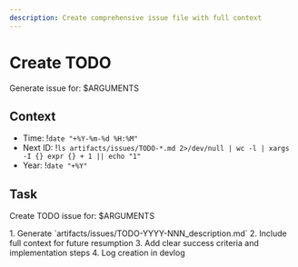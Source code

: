 ```yaml
---
description: Create comprehensive issue file with full context
---
```


# Create TODO

Generate issue for: $ARGUMENTS

## Context
- Time: !`date "+%Y-%m-%d %H:%M"`
- Next ID: !`ls artifacts/issues/TODO-*.md 2>/dev/null | wc -l | xargs -I {} expr {} + 1 || echo "1"`
- Year: !`date "+%Y"`

## Task

<task>Create TODO issue for: $ARGUMENTS</task>

<requirements>
1. Generate `artifacts/issues/TODO-YYYY-NNN_description.md`
2. Include full context for future resumption
3. Add clear success criteria and implementation steps
4. Log creation in devlog
</requirements>

<template>
```markdown
# $ARGUMENTS

**Created**: YYYY-MM-DD HH:MM
**Status**: Open
**Priority**: [P0: Blocking | P1: Important | P2: Enhancement]
**Effort**: [Small: <2hr | Medium: 2-8hr | Large: >1 day]

## Context
[Why this exists, how discovered, devlog/PR links]

## Current State
[What exists now - file paths, code snippets]
[What's broken or missing]

## Desired State
[Success criteria]
[Example of desired behavior]

## How to Start
1. Read: [files to review]
2. Run: [commands to reproduce]
3. Check: artifacts/context/[relevant].md

## Implementation Notes
- [Technical approach]
- [Constraints or gotchas]

## Checklist
- [ ] [Implementation steps]
- [ ] Tests added
- [ ] Documentation updated
- [ ] Devlog entry created

## References
- Related: [TODO-NNN, PR#]
- Artifacts: [sketches, analyses]
```
</template>

<variations>
- **Bugs**: Add reproduction steps, error messages
- **Features**: Add user stories, acceptance criteria  
- **Refactoring**: Add migration plan
- **Tech Debt**: Add how incurred, remediation
</variations>

Focus on capturing everything needed to resume work in the future.